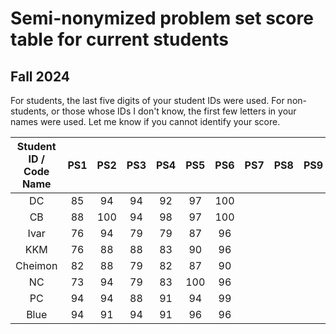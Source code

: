 # Semi-nonymized problem set score table for current students
## Fall 2024
For students, the last five digits of your student IDs were used. For non-students, or those whose IDs I don't know, the first few letters in your names were used. Let me know if you cannot identify your score.

| Student ID / Code Name  | PS1 | PS2 | PS3 | PS4 | PS5 | PS6 | PS7 | PS8 | PS9 | PS10 |
| :---: | :---: | :---: | :---: | :---: | :---: | :---: | :---: | :---: | :---: | :---: |
| DC  |  85 | 94 |  94 |  92 |  97 | 100  |   |   |   |   |
| CB  | 88  | 100 |  94 | 98  |  97 | 100  |   |   |   |   |
| Ivar  | 76  | 94 |  79 | 79  |  87 | 96  |   |   |   |   |
| KKM  |  76 | 88 |  88 | 83  |  90 | 96  |   |   |   |   |
| Cheimon  | 82  | 88 | 79  |  82 |  87 | 90  |   |   |   |   |
| NC  |  73 | 94 | 79  |  83 | 100  | 96  |   |   |   |   |
| PC  |  94 | 94 | 88  |  91 |  94 | 99  |   |   |   |   |
| Blue  | 94  | 91 |  94 |  91 | 96  | 96  |   |   |   |   |
